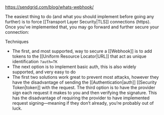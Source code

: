 https://sendgrid.com/blog/whats-webhook/

The easiest thing to do (and what you should implement before going any further) is to force [[Transport Layer Security|TLS]] connections (https). Once you’ve implemented that, you may go forward and further secure your connection:

Techniques

- The first, and most supported, way to secure a [[Webhook]] is to add tokens to the [[Uniform Resource Locator|URL]] that act as unique identification `?auth=TK`
- The next option is to implement basic auth, this is also widely supported, and very easy to do
- The first two solutions work great to prevent most attacks, however they have the disadvantage of sending the [[Authentication|auth]] [[Security Token|token]] with the request. The third option is to have the provider sign each request it makes to you and then verifying the signature. This has the disadvantage of requiring the provider to have implemented request signing—meaning if they don’t already, you’re probably out of luck.
